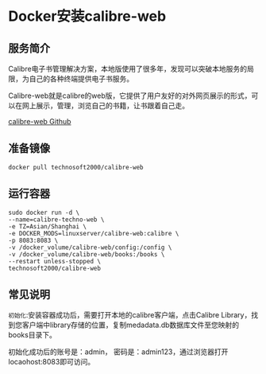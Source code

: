 # Docker安装calibre-web #
## 服务简介 ##
Calibre电子书管理解决方案，本地版使用了很多年，发现可以突破本地服务的局限，为自己的各种终端提供电子书服务。

Calibre-web就是calibre的web版，它提供了用户友好的对外网页展示的形式，可以在网上展示，管理，浏览自己的书籍，让书跟着自己走。

[calibre-web Github](https://github.com/janeczku/calibre-web)

## 准备镜像 ##
    docker pull technosoft2000/calibre-web

## 运行容器 ##

    sudo docker run -d \
    --name=calibre-techno-web \
    -e TZ=Asian/Shanghai \
    -e DOCKER_MODS=linuxserver/calibre-web:calibre \
    -p 8083:8083 \
    -v /docker_volume/calibre-web/config:/config \
    -v /docker_volume/calibre-web/books:/books \
    --restart unless-stopped \
    technosoft2000/calibre-web

## 常见说明 ##
`初始化`:安装容器成功后，需要打开本地的calibre客户端，点击Calibre Library，找到您客户端中library存储的位置，复制medadata.db数据库文件至您映射的books目录下。

初始化成功后的账号是：admin，
密码是：admin123，通过浏览器打开locaohost:8083即可访问。